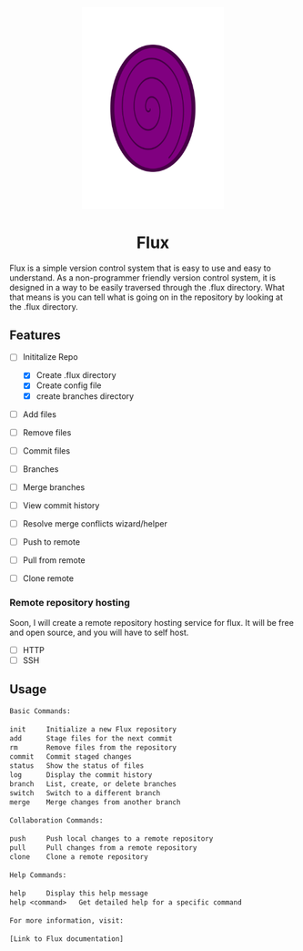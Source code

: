 <div align="center" markdown="1"> 
 <img src="assets/bitmap.png" width="250" alt="Flux Logo">
 <h1>Flux</h1>

</div>

Flux is a simple version control system that is easy to use and easy to understand. As a non-programmer friendly version control system, it is designed in a way to be easily traversed through the .flux directory. What that means is you can tell what is going on in the repository by looking at the .flux directory. 

## Features
- [ ] Inititalize Repo
  - [x] Create .flux directory
  - [x] Create config file
  - [x] create branches directory
- [ ] Add files
- [ ] Remove files
- [ ] Commit files
- [ ] Branches
- [ ] Merge branches
- [ ] View commit history
- [ ] Resolve merge conflicts wizard/helper
- [ ] Push to remote
- [ ] Pull from remote
- [ ] Clone remote


### Remote repository hosting

Soon, I will create a remote repository hosting service for flux. It will be free and open source, and you will have to self host.

- [ ] HTTP
- [ ] SSH
<!--

## Installation

 **Debian/Ubuntu**
```bash
sudo apt install flux
```

**Arch Linux**
```bash
sudo pacman -S flux
```

**Fedora**
```bash
sudo dnf install flux
```

**Void Linux**
```bash
sudo xbps-install -S flux
```

**Gentoo**
```bash
sudo emerge flux
```

**FreeBSD**
```bash
sudo pkg install flux
```

**OpenSUSE**
```bash
sudo zypper install flux
```

**macOS**
```bash
brew install flux
```

**Windows**
```bash
winget install flux
```
-->

## Usage
```
Basic Commands:

init     Initialize a new Flux repository
add      Stage files for the next commit
rm       Remove files from the repository
commit   Commit staged changes
status   Show the status of files
log      Display the commit history
branch   List, create, or delete branches
switch   Switch to a different branch
merge    Merge changes from another branch

Collaboration Commands:

push     Push local changes to a remote repository
pull     Pull changes from a remote repository
clone    Clone a remote repository

Help Commands:

help     Display this help message
help <command>   Get detailed help for a specific command

For more information, visit:

[Link to Flux documentation]
```
